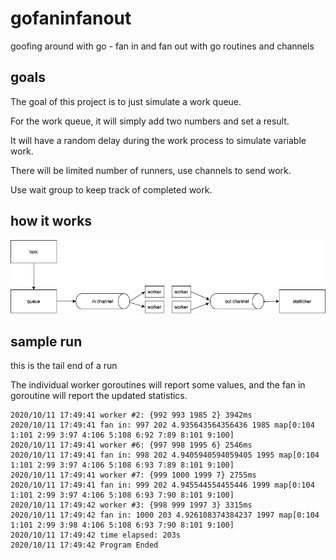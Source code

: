 # gofaninfanout
goofing around with go - fan in and fan out with go routines and channels


## goals

The goal of this project is to just simulate a work queue.

For the work queue, it will simply add two numbers and set a result.  

It will have a random delay during the work process to simulate variable work.

There will be limited number of runners, use channels to send work.

Use wait group to keep track of completed work.

## how it works

![drawing](gofaninfanout.png)

## sample run

this is the tail end of a run

The individual worker goroutines will report some values, and the fan in goroutine will report the updated statistics.

```
2020/10/11 17:49:41 worker #2: {992 993 1985 2} 3942ms
2020/10/11 17:49:41 fan in: 997 202 4.935643564356436 1985 map[0:104 1:101 2:99 3:97 4:106 5:108 6:92 7:89 8:101 9:100]
2020/10/11 17:49:41 worker #6: {997 998 1995 6} 2546ms
2020/10/11 17:49:41 fan in: 998 202 4.9405940594059405 1995 map[0:104 1:101 2:99 3:97 4:106 5:108 6:93 7:89 8:101 9:100]
2020/10/11 17:49:41 worker #7: {999 1000 1999 7} 2755ms
2020/10/11 17:49:41 fan in: 999 202 4.945544554455446 1999 map[0:104 1:101 2:99 3:97 4:106 5:108 6:93 7:90 8:101 9:100]
2020/10/11 17:49:42 worker #3: {998 999 1997 3} 3315ms
2020/10/11 17:49:42 fan in: 1000 203 4.926108374384237 1997 map[0:104 1:101 2:99 3:98 4:106 5:108 6:93 7:90 8:101 9:100]
2020/10/11 17:49:42 time elapsed: 203s
2020/10/11 17:49:42 Program Ended
```